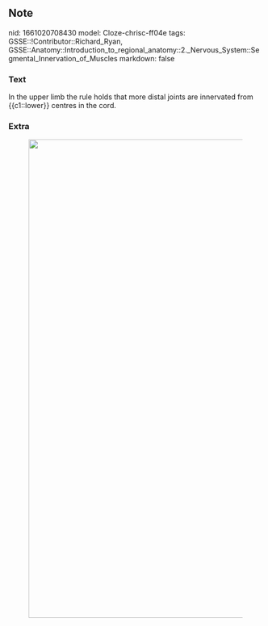 ## Note
nid: 1661020708430
model: Cloze-chrisc-ff04e
tags: GSSE::!Contributor::Richard_Ryan, GSSE::Anatomy::Introduction_to_regional_anatomy::2._Nervous_System::Segmental_Innervation_of_Muscles
markdown: false

### Text
<div class='toggle'>
  In the upper limb the rule holds that more distal joints are
  innervated from {{c1::lower}} centres in the cord.
</div>

### Extra
<figure id="527c3317-b51f-41b5-a496-8aee8b95656a" class="image">
  <a href= 
  "Segmental%20Innervation%20of%20Muscles%207d63896baca647afbed74c6676ac4e89/Untitled%2012.png">
  <img style="width:949px" src= 
  "858794ae9c38bead770b9c40f8cd88cfd7fe12b0.png"></a>
</figure>

